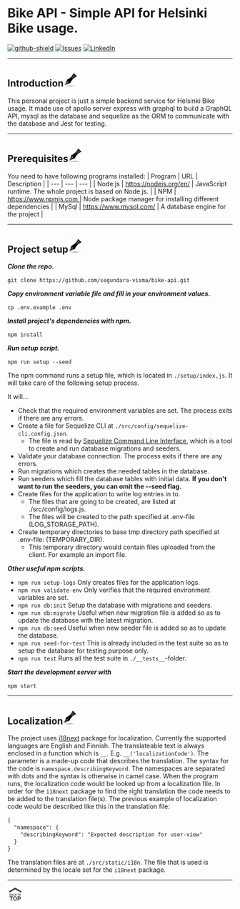 # Bike API - Simple API for Helsinki Bike usage.

[![github-shield]][github-url]
[![Issues][issues-shield]][issues-url]
[![LinkedIn][linkedin-shield]][linkedin-url]

---

## Introduction[![](./src/assets/images/pin.jpg)](#introduction)

This personal project is just a simple backend service for Helsinki Bike usage. It made use of apollo server express with graphql to build a GraphQL API, mysql as the database and sequelize as the ORM to communicate with the database and Jest for testing.

---

## Prerequisites[![](./src/assets/images/pin.jpg)](#prerequisites)
You need to have following programs installed:
| Program | URL | Description |
| --- | --- | --- |
| Node.js | https://nodejs.org/en/ | JavaScript runtime. The whole project is based on Node.js. |
| NPM | https://www.npmjs.com | Node package manager for installing different dependencies |
| MySql | https://www.mysql.com/ | A database engine for the project |

---

## Project setup[![](./src/assets/images/pin.jpg)](#project-setup)

***Clone the repo.***
```
git clone https://github.com/segundara-visma/bike-api.git
```

***Copy environment variable file and fill in your environment values.***
```
cp .env.example .env
```

***Install project's dependencies with npm.***
```
npm install
```

***Run setup script.***
```
npm run setup --seed
```

The npm command runs a setup file, which is located in `./setup/index,js`. It will take care of the following setup process.

It will...
- Check that the required environment variables are set. The process exits if there are any errors.
- Create a file for Sequelize CLI at `./src/config/sequelize-cli.config.json`.
  - The file is read by [Sequelize Command Line Interface](https://github.com/sequelize/cli), which is a tool to create and run database migrations and seeders.
- Validate your database connection. The process exits if there are any errors.
- Run migrations which creates the needed tables in the database.
- Run seeders which fill the database tables with initial data. **If you don't want to run the seeders, you can omit the --seed flag.**
- Create files for the application to write log entries in to.
  - The files that are going to be created, are listed at ./src/config/logs.js.
  - The files will be created to the path specified at .env-file (LOG_STORAGE_PATH).
- Create temporary directories to base tmp directory path specified at .env-file: (TEMPORARY_DIR).
  - This temporary directory would contain files uploaded from the client. For example an import file.

***Other useful npm scripts.***
- `npm run setup-logs` Only creates files for the application logs.
- `npm run validate-env` Only verifies that the required environment variables are set.
- `npm run db:init` Setup the database with migrations and seeders.
- `npm run db:migrate` Useful when new migration file is added so as to update the database with the latest migration.
- `npm run db:seed` Useful when new seeder file is added so as to update the database.
- `npm run seed-for-test` This is already included in the test suite so as to setup the database for testing purpose only.
- `npm run test` Runs all the test suite in `./__tests__`-folder.

***Start the development server with***
```
npm start
```

---

## Localization[![](./src/assets/images/pin.jpg)](#localization)
The project uses [i18next](https://www.npmjs.com/package/i18next) package for localization. Currently the supported languages are English and Finnish. The translateable text is always enclosed in a function which is `__`. E.g. `__('localizationCode')`. The parameter is a made-up code that describes the translation. The syntax for the code is `namespace.describingKeyword`. The namespaces are separated with dots and the syntax is otherwise in camel case. When the program runs, the localization code would be looked up from a localization file. In order for the `i18next` package to find the right translation the code needs to be added to the translation file(s). The previous example of localization code would be described like this in the translation file:
```
{
  "namespace": {
    "describingKeyword": "Expected description for user-view"
  }
}
```
The translation files are at `./src/static/i18n`. The file that is used is determined by the locale set for the `i18next` package.

---

[![](./src/assets/images/backtotop.png)](#bike-api---simple-api-for-helsinki-bike-usage)

[issues-shield]: https://img.shields.io/github/issues/segundara-visma/bike-api.svg?style=flat-square
[issues-url]: https://github.com/segundara-visma/bike-api/issues
[linkedin-shield]: https://img.shields.io/badge/-LinkedIn-black.svg?style=flat-square&logo=linkedin&colorB=555
[linkedin-url]: https://www.linkedin.com/in/olusegunemmanuelokedara/
[github-shield]: https://img.shields.io/static/v1?label=Version%20control&message=Github&color=blue
[github-url]: https://github.com/segundara-visma/bike-api
